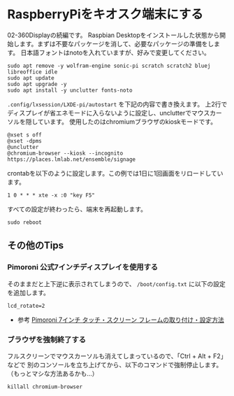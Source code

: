 # RaspberryPiをキオスク端末にする
02-360Displayの続編です。
Raspbian Desktopをインストールした状態から開始します。まずは不要なパッケージを消して、必要なパッケージの準備をします。
日本語フォントはnotoを入れていますが、好みで変更してください。

```
sudo apt remove -y wolfram-engine sonic-pi scratch scratch2 bluej libreoffice idle
sudo apt update
sudo apt upgrade -y
sudo apt install -y unclutter fonts-noto
```

`.config/lxsession/LXDE-pi/autostart` を下記の内容で書き換えます。
上2行でディスプレイが省エネモードに入らないように設定し、unclutterでマウスカーソルを隠しています。
使用したのはchromiumブラウザのkioskモードです。

```
@xset s off
@xset -dpms
@unclutter
@chromium-browser --kiosk --incognito https://places.lmlab.net/ensemble/signage
```

crontabを以下のように設定します。この例では1日に1回画面をリロードしています。

```
1 0 * * * xte -x :0 "key F5"
```

すべての設定が終わったら、端末を再起動します。

```
sudo reboot
```

## その他のTips
### Pimoroni 公式7インチディスプレイを使用する
そのままだと上下逆に表示されてしまうので、 `/boot/config.txt` に以下の設定を追加します。

```
lcd_rotate=2
```

- 参考 [Pimoroni 7インチ タッチ・スクリーン フレームの取り付け・設定方法](https://raspberry-pi.ksyic.com/page/page/pgp.id/5)

### ブラウザを強制終了する
フルスクリーンでマウスカーソルも消えてしまっているので、「Ctrl + Alt + F2」などで
別のコンソールを立ち上げてから、以下のコマンドで強制停止します。（もっとマシな方法あるかも…）

```
killall chromium-browser
```

